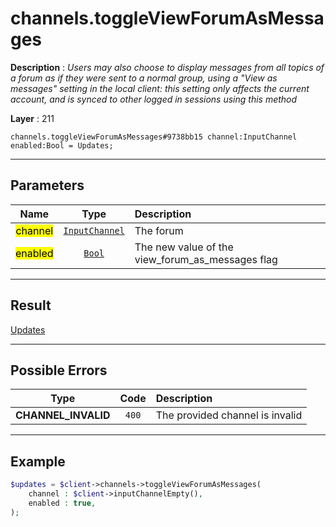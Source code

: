 # channels.toggleViewForumAsMessages

**Description** : *Users may also choose to display messages from all topics of a forum as if they were sent to a normal group, using a &quot;View as messages&quot; setting in the local client: this setting only affects the current account, and is synced to other logged in sessions using this method*

**Layer** : 211

```tl
channels.toggleViewForumAsMessages#9738bb15 channel:InputChannel enabled:Bool = Updates;
```

---

## Parameters

| Name | Type | Description |
| :---: | :---: | :--- |
| <mark>channel</mark> | [`InputChannel`](type/InputChannel) | The forum |
| <mark>enabled</mark> | [`Bool`](type/Bool) | The new value of the view_forum_as_messages flag |

---

## Result

[Updates](type/Updates)

---

## Possible Errors

| Type | Code | Description |
| :---: | :---: | :--- |
| **CHANNEL_INVALID** | `400` | The provided channel is invalid |

---

## Example

```php
$updates = $client->channels->toggleViewForumAsMessages(
	channel : $client->inputChannelEmpty(),
	enabled : true,
);
```